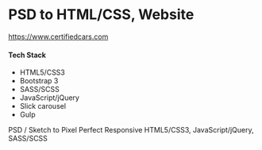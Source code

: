 # PSD to HTML/CSS, Website
https://www.certifiedcars.com
<h4>Tech Stack</h4>
<ul>
<li>HTML5/CSS3</li>
<li>Bootstrap 3</li>
<li>SASS/SCSS</li>
<li>JavaScript/jQuery</li>
<li>Slick carousel</li>
<li>Gulp</li>
</ul>
PSD / Sketch to Pixel Perfect Responsive HTML5/CSS3, JavaScript/jQuery, SASS/SCSS
